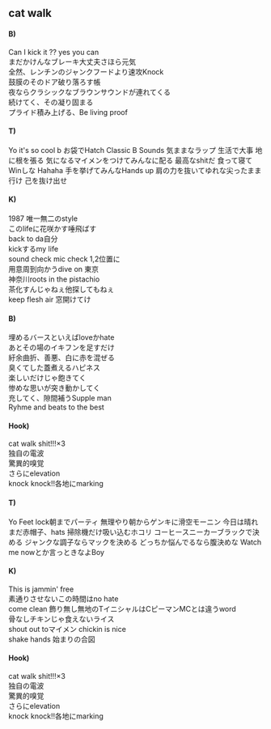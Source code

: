 ## cat walk

#### B)

Can I kick it ?? yes you can  
まだかけんなブレーキ大丈夫さほら元気  
全然、レンチンのジャンクフードより速攻Knock  
鼓膜のそのドア破り落ろす帳  
夜ならクラシックなブラウンサウンドが連れてくる  
続けてく、その凝り固まる  
プライド積み上げる、Be living proof  

#### T)

Yo
it's so cool b お袋でHatch
Classic B Sounds 気ままなラップ
生活で大事 地に根を張る
気になるマイメンをつけてみんなに配る
最高なshitだ 食って寝てWinしな
Hahaha 手を挙げてみんなHands up
肩の力を抜いてゆれな尖ったまま行け
己を抜け出せ

#### K)

1987 唯一無二のstyle  
このlifeに花咲かす唾飛ばす  
back to da自分  
kickするmy life  
sound check mic check 1,2位置に  
用意周到向かうdive on 東京  
神奈川roots in the pistachio  
茶化すんじゃねぇ他探してもねぇ  
keep flesh air 窓開けてけ

#### B)

埋めるバースといえばloveかhate  
あとその場のイキフンを足すだけ  
紆余曲折、善悪、白に赤を混ぜる  
臭くてした蓋煮えるハピネス  
楽しいだけじゃ飽きてく  
惨めな思いが突き動かしてく  
充してく、隙間補うSupple man  
Ryhme and beats to the best

#### Hook)

cat walk shit!!!×3  
独自の電波  
驚異的嗅覚  
さらにelevation  
knock knock!!各地にmarking

#### T)

Yo
Feet lock朝までパーティ
無理やり朝からゲンキに滑空モーニン
今日は晴れまだ赤帽子、hats
掃除機だけ吸い込むホコリ
コーヒースニーカーブラックで決める
ジャンクな調子ならマックを決める
どっちか悩んでるなら腹決めな
Watch me nowとか言っときなよBoy

#### K)

This is jammin' free  
素通りさせないこの時間はno hate  
come clean 飾り無し無地のTイニシャルはCピーマンMCとは違うword  
骨なしチキンじゃ食えないライス  
shout out toマイメン chickin is nice  
shake hands 始まりの合図  

#### Hook)

cat walk shit!!!×3  
独自の電波  
驚異的嗅覚  
さらにelevation  
knock knock!!各地にmarking
